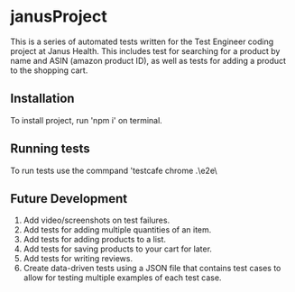 # janusProject

This is a series of automated tests written for the Test Engineer coding project at Janus Health. This includes test for searching for a product by name and ASIN (amazon product ID), as well as tests for adding a product to the shopping cart.

## Installation
To install project, run 'npm i' on terminal.

## Running tests
To run tests use the commpand 'testcafe chrome .\e2e\

## Future Development
1. Add video/screenshots on test failures.
2. Add tests for adding multiple quantities of an item.
3. Add tests for adding products to a list.
4. Add tests for saving products to your cart for later.
5. Add tests for writing reviews.
6. Create data-driven tests using a JSON file that contains test cases to allow for testing multiple examples of each test case.